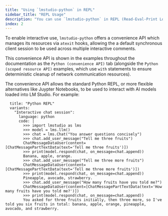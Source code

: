 ```yaml
---
title: "Using `lmstudio-python` in REPL"
sidebar_title: "REPL Usage"
description: "You can use `lmstudio-python` in REPL (Read-Eval-Print Loop) to interact with LLMs, manage models, and more."
index: 2
---
```


To enable interactive use, `lmstudio-python` offers a convenience API which manages
its resources via `atexit` hooks, allowing the a default synchronous client session
to be used across multiple interactive comments.

This convenience API is shown in the examples throughout the documentation as the
`Python (convenience API)` tab (alongside the `Python (scoped resource API)` examples,
which use `with` statements to ensure deterministic cleanup of network communication
resources).

The convenience API allows the standard Python REPL, or more flexible alternatives like
Juypter Notebooks, to be used to interact with AI models loaded into LM Studio. For
example:

```lms_code_snippet
  title: "Python REPL"
  variants:
    "Interactive chat session":
      language: python
      code: |
        >>> import lmstudio as lms
        >>> model = lms.llm()
        >>> chat = lms.Chat("You answer questions concisely")
        >>> chat.add_user_message("Tell me three fruits")
        ChatMessageDataUser(content=[ChatMessagePartTextData(text='Tell me three fruits')])
        >>> print(model.respond(chat, on_message=chat.append))
        Banana, apple, orange.
        >>> chat.add_user_message("Tell me three more fruits")
        ChatMessageDataUser(content=[ChatMessagePartTextData(text='Tell me three more fruits')])
        >>> print(model.respond(chat, on_message=chat.append))
        Pineapple, avocado, strawberry.
        >>> chat.add_user_message("How many fruits have you told me?")
        ChatMessageDataUser(content=[ChatMessagePartTextData(text='How many fruits have you told me?')])
        >>> print(model.respond(chat, on_message=chat.append))
        You asked for three fruits initially, then three more, so I've told you six fruits in total: banana, apple, orange, pineapple, avocado, and strawberry.

```